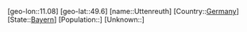 ﻿---
location: [49.6,11.08]
type: City
tags:
- geo/City


SpocWebEntityId: 35149
isDeleted: false
confidential: public

---
[geo-lon::11.08]
[geo-lat::49.6]
[name::Uttenreuth]
[Country::[Germany](geo/Continent/Europe/Germany.md)]
[State::[Bayern](geo/Continent/Europe/Germany/Bayern.md)]
[Population::]
[Unknown::]

